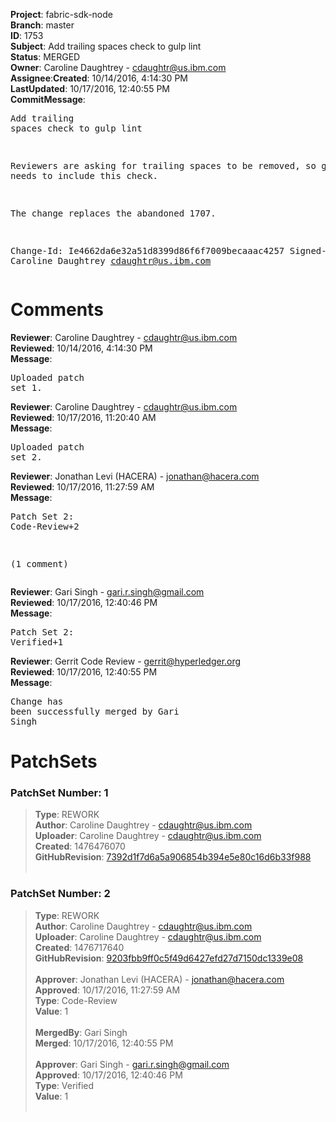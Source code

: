 <strong>Project</strong>: fabric-sdk-node</br><strong>Branch</strong>: master<br><strong>ID</strong>: 1753<br><strong>Subject</strong>: Add trailing spaces check to gulp lint<br><strong>Status</strong>: MERGED<br><strong>Owner</strong>: Caroline Daughtrey - cdaughtr@us.ibm.com<br><strong>Assignee</strong>:<strong>Created</strong>: 10/14/2016, 4:14:30 PM<br><strong>LastUpdated</strong>: 10/17/2016, 12:40:55 PM<br><strong>CommitMessage</strong>:<br><pre>Add trailing spaces check to gulp lint

Reviewers are asking for trailing spaces to be removed,
so gulp lint needs to include this check.

The change replaces the abandoned 1707.

Change-Id: Ie4662da6e32a51d8399d86f6f7009becaaac4257
Signed-off-by: Caroline Daughtrey <cdaughtr@us.ibm.com>
</pre><h1>Comments</h1><strong>Reviewer</strong>: Caroline Daughtrey - cdaughtr@us.ibm.com<br><strong>Reviewed</strong>: 10/14/2016, 4:14:30 PM<br><strong>Message</strong>: <pre>Uploaded patch set 1.</pre><strong>Reviewer</strong>: Caroline Daughtrey - cdaughtr@us.ibm.com<br><strong>Reviewed</strong>: 10/17/2016, 11:20:40 AM<br><strong>Message</strong>: <pre>Uploaded patch set 2.</pre><strong>Reviewer</strong>: Jonathan Levi (HACERA) - jonathan@hacera.com<br><strong>Reviewed</strong>: 10/17/2016, 11:27:59 AM<br><strong>Message</strong>: <pre>Patch Set 2: Code-Review+2

(1 comment)</pre><strong>Reviewer</strong>: Gari Singh - gari.r.singh@gmail.com<br><strong>Reviewed</strong>: 10/17/2016, 12:40:46 PM<br><strong>Message</strong>: <pre>Patch Set 2: Verified+1</pre><strong>Reviewer</strong>: Gerrit Code Review - gerrit@hyperledger.org<br><strong>Reviewed</strong>: 10/17/2016, 12:40:55 PM<br><strong>Message</strong>: <pre>Change has been successfully merged by Gari Singh</pre><h1>PatchSets</h1><h3>PatchSet Number: 1</h3><blockquote><strong>Type</strong>: REWORK<br><strong>Author</strong>: Caroline Daughtrey - cdaughtr@us.ibm.com<br><strong>Uploader</strong>: Caroline Daughtrey - cdaughtr@us.ibm.com<br><strong>Created</strong>: 1476476070<br><strong>GitHubRevision</strong>: [7392d1f7d6a5a906854b394e5e80c16d6b33f988](https://github.com/hyperledger/fabric-sdk-node/commit/7392d1f7d6a5a906854b394e5e80c16d6b33f988)<br><br></blockquote><h3>PatchSet Number: 2</h3><blockquote><strong>Type</strong>: REWORK<br><strong>Author</strong>: Caroline Daughtrey - cdaughtr@us.ibm.com<br><strong>Uploader</strong>: Caroline Daughtrey - cdaughtr@us.ibm.com<br><strong>Created</strong>: 1476717640<br><strong>GitHubRevision</strong>: [9203fbb9ff0c5f49d6427efd27d7150dc1339e08](https://github.com/hyperledger/fabric-sdk-node/commit/9203fbb9ff0c5f49d6427efd27d7150dc1339e08)<br><br><strong>Approver</strong>: Jonathan Levi (HACERA) - jonathan@hacera.com<br><strong>Approved</strong>: 10/17/2016, 11:27:59 AM<br><strong>Type</strong>: Code-Review<br><strong>Value</strong>: 1<br><br><strong>MergedBy</strong>: Gari Singh<br><strong>Merged</strong>: 10/17/2016, 12:40:55 PM<br><br><strong>Approver</strong>: Gari Singh - gari.r.singh@gmail.com<br><strong>Approved</strong>: 10/17/2016, 12:40:46 PM<br><strong>Type</strong>: Verified<br><strong>Value</strong>: 1<br><br></blockquote>